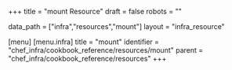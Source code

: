 +++
title = "mount Resource"
draft = false
robots = ""

data_path = ["infra","resources","mount"]
layout = "infra_resource"


[menu]
  [menu.infra]
    title = "mount"
    identifier = "chef_infra/cookbook_reference/resources/mount"
    parent = "chef_infra/cookbook_reference/resources"
+++

<!-- The contents of this page are automatically generated from the mount.yaml file in the data directory. -->
<!-- To suggest a change, edit the https://github.com/chef/chef/blob/master/lib/chef/resource/mount.rb file
      and submit a pull request to the https://github.com/chef/chef repository. -->
